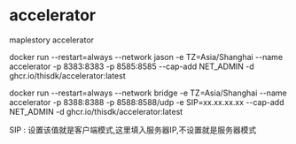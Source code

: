 # accelerator
maplestory accelerator

docker run --restart=always --network jason -e TZ=Asia/Shanghai --name accelerator -p 8383:8383 -p 8585:8585 --cap-add NET_ADMIN -d ghcr.io/thisdk/accelerator:latest

docker run --restart=always --network bridge -e TZ=Asia/Shanghai --name accelerator -p 8388:8388 -p 8588:8588/udp -e SIP=xx.xx.xx.xx --cap-add NET_ADMIN -d ghcr.io/thisdk/accelerator:latest

SIP : 设置该值就是客户端模式,这里填入服务器IP,不设置就是服务器模式

